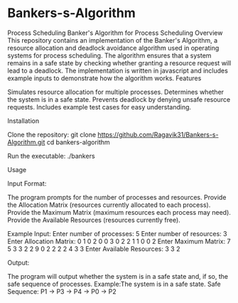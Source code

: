 # Bankers-s-Algorithm
Process Scheduling
Banker's Algorithm for Process Scheduling
Overview
This repository contains an implementation of the Banker's Algorithm, a resource allocation and deadlock avoidance algorithm used in operating systems for process scheduling. The algorithm ensures that a system remains in a safe state by checking whether granting a resource request will lead to a deadlock.
The implementation is written in javascript and includes example inputs to demonstrate how the algorithm works.
Features

Simulates resource allocation for multiple processes.
Determines whether the system is in a safe state.
Prevents deadlock by denying unsafe resource requests.
Includes example test cases for easy understanding.

Installation

Clone the repository:
git clone https://github.com/Ragavik31/Bankers-s-Algorithm.git
cd bankers-algorithm


Run the executable:
./bankers



Usage

Input Format:

The program prompts for the number of processes and resources.
Provide the Allocation Matrix (resources currently allocated to each process).
Provide the Maximum Matrix (maximum resources each process may need).
Provide the Available Resources (resources currently free).


Example Input:
Enter number of processes: 5
Enter number of resources: 3
Enter Allocation Matrix:
0 1 0
2 0 0
3 0 2
2 1 1
0 0 2
Enter Maximum Matrix:
7 5 3
3 2 2
9 0 2
2 2 2
4 3 3
Enter Available Resources:
3 3 2


Output:

The program will output whether the system is in a safe state and, if so, the safe sequence of processes.
Example:The system is in a safe state.
Safe Sequence: P1 -> P3 -> P4 -> P0 -> P2




